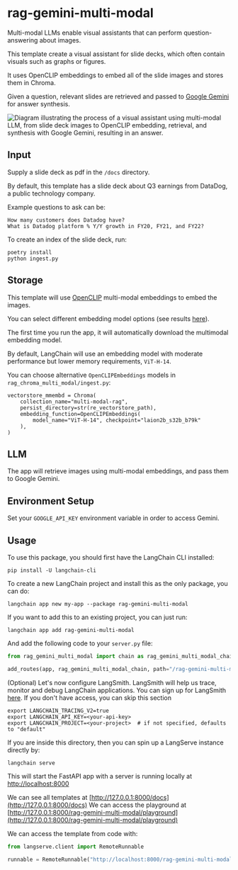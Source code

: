 
# rag-gemini-multi-modal

Multi-modal LLMs enable visual assistants that can perform question-answering about images. 

This template create a visual assistant for slide decks, which often contain visuals such as graphs or figures.

It uses OpenCLIP embeddings to embed all of the slide images and stores them in Chroma.
 
Given a question, relevant slides are retrieved and passed to [Google Gemini](https://deepmind.google/technologies/gemini/#introduction) for answer synthesis.
 
![Diagram illustrating the process of a visual assistant using multi-modal LLM, from slide deck images to OpenCLIP embedding, retrieval, and synthesis with Google Gemini, resulting in an answer.](https://github.com/langchain-ai/langchain/assets/122662504/b9e69bef-d687-4ecf-a599-937e559d5184 "Workflow Diagram for Visual Assistant Using Multi-modal LLM")

## Input

Supply a slide deck as pdf in the `/docs` directory. 

By default, this template has a slide deck about Q3 earnings from DataDog, a public technology company.

Example questions to ask can be:
```
How many customers does Datadog have?
What is Datadog platform % Y/Y growth in FY20, FY21, and FY22?
```

To create an index of the slide deck, run:
```
poetry install
python ingest.py
```

## Storage

This template will use [OpenCLIP](https://github.com/mlfoundations/open_clip) multi-modal embeddings to embed the images.

You can select different embedding model options (see results [here](https://github.com/mlfoundations/open_clip/blob/main/docs/openclip_results.csv)).

The first time you run the app, it will automatically download the multimodal embedding model.

By default, LangChain will use an embedding model with moderate performance but lower memory requirements, `ViT-H-14`.

You can choose alternative `OpenCLIPEmbeddings` models in `rag_chroma_multi_modal/ingest.py`:
```
vectorstore_mmembd = Chroma(
    collection_name="multi-modal-rag",
    persist_directory=str(re_vectorstore_path),
    embedding_function=OpenCLIPEmbeddings(
        model_name="ViT-H-14", checkpoint="laion2b_s32b_b79k"
    ),
)
```

## LLM

The app will retrieve images using multi-modal embeddings, and pass them to Google Gemini.

## Environment Setup

Set your `GOOGLE_API_KEY` environment variable in order to access Gemini.

## Usage

To use this package, you should first have the LangChain CLI installed:

```shell
pip install -U langchain-cli
```

To create a new LangChain project and install this as the only package, you can do:

```shell
langchain app new my-app --package rag-gemini-multi-modal
```

If you want to add this to an existing project, you can just run:

```shell
langchain app add rag-gemini-multi-modal
```

And add the following code to your `server.py` file:
```python
from rag_gemini_multi_modal import chain as rag_gemini_multi_modal_chain

add_routes(app, rag_gemini_multi_modal_chain, path="/rag-gemini-multi-modal")
```

(Optional) Let's now configure LangSmith. 
LangSmith will help us trace, monitor and debug LangChain applications. 
You can sign up for LangSmith [here](https://smith.langchain.com/). 
If you don't have access, you can skip this section

```shell
export LANGCHAIN_TRACING_V2=true
export LANGCHAIN_API_KEY=<your-api-key>
export LANGCHAIN_PROJECT=<your-project>  # if not specified, defaults to "default"
```

If you are inside this directory, then you can spin up a LangServe instance directly by:

```shell
langchain serve
```

This will start the FastAPI app with a server is running locally at 
[http://localhost:8000](http://localhost:8000)

We can see all templates at [http://127.0.0.1:8000/docs](http://127.0.0.1:8000/docs)
We can access the playground at [http://127.0.0.1:8000/rag-gemini-multi-modal/playground](http://127.0.0.1:8000/rag-gemini-multi-modal/playground)  

We can access the template from code with:

```python
from langserve.client import RemoteRunnable

runnable = RemoteRunnable("http://localhost:8000/rag-gemini-multi-modal")
```
